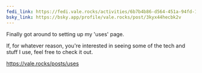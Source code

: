 ```yaml
---
fedi_link: https://fedi.vale.rocks/activities/6b7b4b86-d564-451a-94fd-1fce7d97a068
bsky_link: https://bsky.app/profile/vale.rocks/post/3kyx44hecbk2v
---
```


Finally got around to setting up my 'uses' page.

If, for whatever reason, you're interested in seeing some of the tech and stuff I use, feel free to check it out.

<https://vale.rocks/posts/uses>
